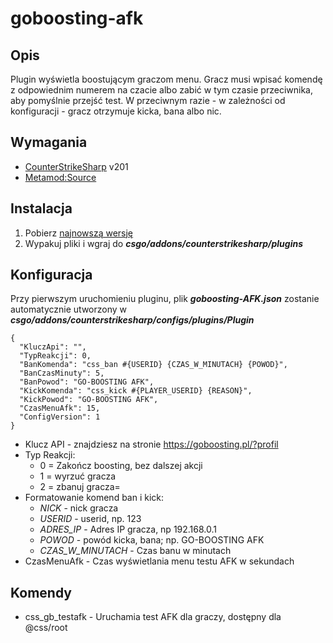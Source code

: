 # goboosting-afk

## Opis
Plugin wyświetla boostującym graczom menu. Gracz musi wpisać komendę z odpowiednim numerem na czacie albo zabić w tym czasie przeciwnika, aby pomyślnie przejść test. W przeciwnym razie - w zależności od konfiguracji - gracz otrzymuje kicka, bana albo nic.

## Wymagania
- [CounterStrikeSharp](https://github.com/roflmuffin/CounterStrikeSharp/releases) v201
- [Metamod:Source](https://www.sourcemm.net/downloads.php/?branch=master)

## Instalacja
1. Pobierz [najnowszą wersję](https://github.com/CS-GEJMERZY/goboosting-AFK/releases/latest)
2. Wypakuj pliki i wgraj do **_csgo/addons/counterstrikesharp/plugins_**

## Konfiguracja
Przy pierwszym uruchomieniu pluginu, plik **_goboosting-AFK.json_** zostanie automatycznie utworzony w **_csgo/addons/counterstrikesharp/configs/plugins/Plugin_**
```
{
  "KluczApi": "",
  "TypReakcji": 0,
  "BanKomenda": "css_ban #{USERID} {CZAS_W_MINUTACH} {POWOD}",
  "BanCzasMinuty": 5,
  "BanPowod": "GO-BOOSTING AFK",
  "KickKomenda": "css_kick #{PLAYER_USERID} {REASON}",
  "KickPowod": "GO-BOOSTING AFK",
  "CzasMenuAfk": 15,
  "ConfigVersion": 1
}
```

- Klucz API - znajdziesz na stronie https://goboosting.pl/?profil
- Typ Reakcji:
  - 0 = Zakończ boosting, bez dalszej akcji
  - 1 = wyrzuć gracza
  - 2 = zbanuj gracza=
- Formatowanie komend ban i kick:
  - _NICK_ - nick gracza
  - _USERID_ - userid, np. 123
  - _ADRES_IP_ - Adres IP gracza, np 192.168.0.1
  - _POWOD_ - powód kicka, bana; np. GO-BOOSTING AFK
  - _CZAS_W_MINUTACH_ -  Czas banu w minutach
- CzasMenuAfk -  Czas wyświetlania menu testu AFK w sekundach

## Komendy
- css_gb_testafk - Uruchamia test AFK dla graczy, dostępny dla @css/root

  

